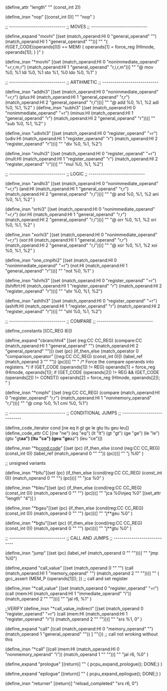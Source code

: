 (define_attr "length" "" (const_int 2))

(define_insn "nop"
  [(const_int 0)]
  ""
  "nop"
)

;; ----------------------------
;; MOVES
;; ----------------------------

(define_expand "movhi"
  [(set (match_operand:HI 0 "general_operand" "")
 	(match_operand:HI 1 "general_operand" ""))]
  ""
  "{
    if(GET_CODE(operands[0]) == MEM) {
      operands[1] = force_reg (HImode, operands[1]);
    }
  }"
)

(define_insn "*movhi"
  [(set (match_operand:HI 0 "nonimmediate_operand" "=r,r,m,r")
   (match_operand:HI 1 "general_operand" "r,i,r,m"))]
  ""
  "@
  mov %0, %1
  ldi %0, %1
  sto %1, %0
  ldo %0, %1"
)

;; ----------------------------
;; ARTIHMETIC
;; ----------------------------

(define_insn "addhi3"
  [(set (match_operand:HI 0 "nonimmediate_operand" "=r,r")
    (plus:HI
    (match_operand:HI 1 "general_operand" "r,r")
    (match_operand:HI 2 "general_operand" "r,i")))]
  ""
  "@
  add %0, %1, %2
  adi %0, %1, %2"
)
(define_insn "subhi3"
  [(set (match_operand:HI 0 "nonimmediate_operand" "=r")
    (minus:HI
    (match_operand:HI 1 "general_operand" "r")
    (match_operand:HI 2 "general_operand" "r")))]
  ""
  "sub %0, %1, %2"
)

(define_insn "udivhi3"
  [(set (match_operand:HI 0 "register_operand" "=r")
	  (udiv:HI
	   (match_operand:HI 1 "register_operand" "r")
	   (match_operand:HI 2 "register_operand" "r")))]
  ""
  "div %0, %1, %2")

  (define_insn "mulhi3"
  [(set (match_operand:HI 0 "register_operand" "=r")
	  (mult:HI
	   (match_operand:HI 1 "register_operand" "r")
	   (match_operand:HI 2 "register_operand" "r")))]
  ""
  "mul %0, %1, %2")


;; ----------------------------
;; LOGIC
;; ---------------------------- 

(define_insn "andhi3"
  [(set (match_operand:HI 0 "nonimmediate_operand" "=r,r")
    (and:HI
    (match_operand:HI 1 "general_operand" "r,r")
    (match_operand:HI 2 "general_operand" "r,i")))]
  ""
  "@
  and %0, %1, %2
  ani %0, %1, %2"
)

(define_insn "orhi3"
  [(set (match_operand:HI 0 "nonimmediate_operand" "=r,r")
    (ior:HI
    (match_operand:HI 1 "general_operand" "r,r")
    (match_operand:HI 2 "general_operand" "r,i")))]
  ""
  "@
  orr %0, %1, %2
  ori %0, %1, %2"
)

(define_insn "xorhi3"
  [(set (match_operand:HI 0 "nonimmediate_operand" "=r,r")
    (xor:HI
    (match_operand:HI 1 "general_operand" "r,r")
    (match_operand:HI 2 "general_operand" "r,i")))]
  ""
  "@
  xor %0, %1, %2
  xoi %0, %1, %2"
)

(define_insn "one_cmplhi2"
  [(set (match_operand:HI 0 "nonimmediate_operand" "=r")
    (not:HI
    (match_operand:HI 1 "general_operand" "r")))]
  ""
  "not %0, %1"
)

(define_insn "lshrhi3"
  [(set (match_operand:HI 0 "register_operand" "=r")
	(lshiftrt:HI (match_operand:HI 1 "register_operand" "r")
		     (match_operand:HI 2 "register_operand" "r")))]
  ""
  "shr %0, %1, %2")

(define_insn "ashlhi3"
  [(set (match_operand:HI 0 "register_operand" "=r")
	(ashift:HI (match_operand:HI 1 "register_operand" "r")
		     (match_operand:HI 2 "register_operand" "r")))]
  ""
  "shl %0, %1, %2")


;; ----------------------------
;; COMPARE
;; ----------------------------

(define_constants [(CC_REG 8)])

(define_expand "cbranchhi4"
  [(set (reg:CC CC_REG)
        (compare:CC
         (match_operand:HI 1 "general_operand" "")
         (match_operand:HI 2 "general_operand" "")))
   (set (pc)
        (if_then_else (match_operator 0 "comparison_operator"
                       [(reg:CC CC_REG) (const_int 0)])
                      (label_ref (match_operand 3 "" ""))
                      (pc)))]
  ""
  "
  /* Force the compare operands into registers.  */
  if (GET_CODE (operands[1]) != REG)
	operands[1] = force_reg (HImode, operands[1]);
  if (GET_CODE (operands[2]) != REG && (GET_CODE (operands[2]) != CONST))
	operands[2] = force_reg (HImode, operands[2]);
  "
)

(define_insn "*cmphi"
  [(set (reg:CC CC_REG)
	(compare
	 (match_operand:HI 0 "register_operand" "r,r")
	 (match_operand:HI 1 "nonmemory_operand"	"r,i")))]
  ""
  "@
  cmp %0, %1
  cmi %0, %1")


;; ----------------------------
;; CONDITIONAL JUMPS
;; ----------------------------

(define_code_iterator cond [ne eq lt gt ge le gtu ltu geu leu])
(define_code_attr CC [(ne "ne") (eq "eq") (lt "lt") 
		      (gt "gt")  (ge "ge") (le "le") (gtu "gt**aa") (ltu "ca") (geu "ge**az") (leu "ce")])

(define_insn "*b<cond:code>"
  [(set (pc)
	(if_then_else (cond (reg:CC CC_REG)
			    (const_int 0))
		      (label_ref (match_operand 0 "" ""))
		      (pc)))]
  ""
  "j<CC> %l0"
)

;; unsigned variants

(define_insn "*bltu"[(set (pc) (if_then_else (cond(reg:CC CC_REG) (const_int 0)) (match_operand 0 "" "") (pc)))] ""
  "jca %0"
)

(define_insn "*bleu"[(set (pc) (if_then_else (cond(reg:CC CC_REG) (const_int 0)) (match_operand 0 "" "") (pc)))] ""
  "jca %0\njeq %0"
  [(set_attr "length"	"4")]
)

(define_insn "*bgeu"[(set (pc) (if_then_else (cond(reg:CC CC_REG) (const_int 0)) (match_operand 0 "" "") (pc)))] ""
  "j**geu %0"
)

(define_insn "*bgtu"[(set (pc) (if_then_else (cond(reg:CC CC_REG) (const_int 0)) (match_operand 0 "" "") (pc)))] ""
  "j**gtu %0"
)

;; ----------------------------
;; CALL AND JUMPS
;; ----------------------------

(define_insn "jump"
  [(set (pc)
	(label_ref (match_operand 0 "" "")))]
  ""
  "jmp %l0")

(define_expand "call_value"
  [(set (match_operand 0 "" "")
		(call (match_operand:HI 1 "memory_operand" "")
		 (match_operand 2 "" "")))]
  ""
{
  gcc_assert (MEM_P (operands[1]));
}) ;; call and set register

(define_insn "*call_value"
  [(set (match_operand 0 "register_operand" "=r")
	(call (mem:HI (match_operand:HI
		       1 "immediate_operand" "i"))
	      (match_operand 2 "" "")))]
    ""
    "jal r6, %1"
)

;;VERIFY
(define_insn "*call_value_indirect"
  [(set (match_operand 0 "register_operand" "=r")
	(call (mem:HI (match_operand:HI
		       1 "register_operand" "r"))
	      (match_operand 2 "" "")))]
  ""
  "srs %1, 0"
)


(define_expand "call"
  [(call (match_operand:HI 0 "memory_operand" "")
		(match_operand 1 "general_operand" ""))
    ]
  ""{}) ;; call not wroking without this

(define_insn "*call"
  [(call (mem:HI (match_operand:HI
		  0 "nonmemory_operand" "i"))
	 (match_operand 1 "" ""))]
    ""
    "jal r6, %0"
)


(define_expand "prologue"
  [(return)]
  "" {
    pcpu_expand_prologue();
    DONE;}
  )

(define_expand "epilogue"
  [(return)]
  "" {
    pcpu_expand_epilogue();
    DONE;}
  )

(define_insn "returner"
  [(return)]
  "reload_completed"
  "srs r6, 0")